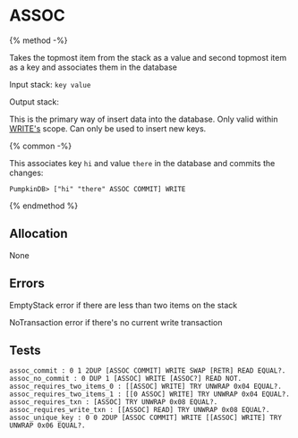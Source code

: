 # ASSOC

{% method -%}

Takes the topmost item from the stack as a value and second
topmost item as a key and associates them in the database

Input stack: `key value`

Output stack:

This is the primary way of insert data into the database.
Only valid within [WRITE's](WRITE.md) scope. Can only be used
to insert new keys.

{% common -%}

This associates key `hi` and value `there` in the database
and commits the changes:

```
PumpkinDB> ["hi" "there" ASSOC COMMIT] WRITE
```

{% endmethod %}

## Allocation

None

## Errors

EmptyStack error if there are less than two items on the stack

NoTransaction error if there's no current write transaction

## Tests

```test
assoc_commit : 0 1 2DUP [ASSOC COMMIT] WRITE SWAP [RETR] READ EQUAL?.
assoc_no_commit : 0 DUP 1 [ASSOC] WRITE [ASSOC?] READ NOT.
assoc_requires_two_items_0 : [[ASSOC] WRITE] TRY UNWRAP 0x04 EQUAL?.
assoc_requires_two_items_1 : [[0 ASSOC] WRITE] TRY UNWRAP 0x04 EQUAL?.
assoc_requires_txn : [ASSOC] TRY UNWRAP 0x08 EQUAL?.
assoc_requires_write_txn : [[ASSOC] READ] TRY UNWRAP 0x08 EQUAL?.
assoc_unique_key : 0 0 2DUP [ASSOC COMMIT] WRITE [[ASSOC] WRITE] TRY UNWRAP 0x06 EQUAL?. 
```